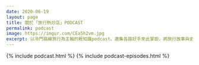 ```yaml
---
date: 2020-06-19
layout: page
title: 關於「旅行熱炒店」PODCAST
permalink: podcast
image: https://imgur.com/CEa5h2vm.jpg
excerpt: 以冷門路線旅行為主軸的輕知識podcast。邀集各路好手來此掌廚，將旅行故事與史地人文作為食材，30分鐘的大火快炒，與您一同細細品嘗來自世界各角落的獨特風味！
---
```


{% include podcast.html %}
{% include podcast-episodes.html %}
